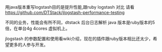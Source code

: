 用java版本重写logstash目的是提升性能,跟ruby logstash 对比 请看 https://github.com/DTStack/jlogstash-performance-testing

不同的业务，性能会有所不同，dtstack 后台日志解析 java 版本是ruby版本的5倍，在单台4g 4cores 虚拟机上。

jlogstash 的参数配置和使用看wiki介绍，现在的插件跟ruby版本相比还太少，希望更多的人参与开发。

